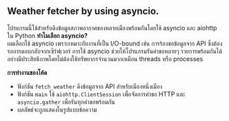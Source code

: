 ## Weather fetcher by using asyncio.
โปรแกรมนี้ใช้สำหรับดึงข้อมูลสภาพอากาศของหลายเมืองพร้อมกันโดยใช้ asyncio และ aiohttp ใน Python
 **ทำไมเลือก asyncio?**  
  ผมเลือกใช้ asyncio เพราะเหมาะกับงานที่เป็น I/O-bound เช่น การร้องขอข้อมูลจาก API ซึ่งต้องรอการตอบกลับจากเซิร์ฟเวอร์ การใช้ asyncio ช่วยให้โปรแกรมรันคำขอหลายๆ รายการพร้อมกันได้อย่างมีประสิทธิภาพโดยไม่ต้องใช้ทรัพยากรจำนวนมากเหมือน threads หรือ processes

**การทำงานของโค้ด**
  - ฟังก์ชัน `fetch_weather` ดึงข้อมูลจาก API สำหรับเมืองหนึ่งเมือง
  - ฟังก์ชัน `main` ใช้ `aiohttp.ClientSession` เพื่อจัดการคำขอ HTTP และ `asyncio.gather` เพื่อรันทุกคำขอพร้อมกัน
  - ผลลัพธ์จะถูกแสดงในรูปแบบข้อความ
